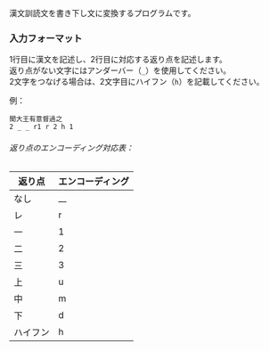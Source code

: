 漢文訓読文を書き下し文に変換するプログラムです。

### 入力フォーマット

1行目に漢文を記述し、2行目に対応する返り点を記述します。  
返り点がない文字にはアンダーバー（`_`）を使用してください。  
2文字をつなげる場合は、2文字目にハイフン（`h`）を記載してください。

例：
```
聞大王有意督過之
2 _ _ r1 r 2 h 1
```

###### 返り点のエンコーディング対応表：

| 返り点  | エンコーディング |
| ---- | -------- |
| なし   | __       |
| レ    | r        |
| 一    | 1        |
| 二    | 2        |
| 三    | 3        |
| 上    | u        |
| 中    | m        |
| 下    | d        |
| ハイフン | h        |
